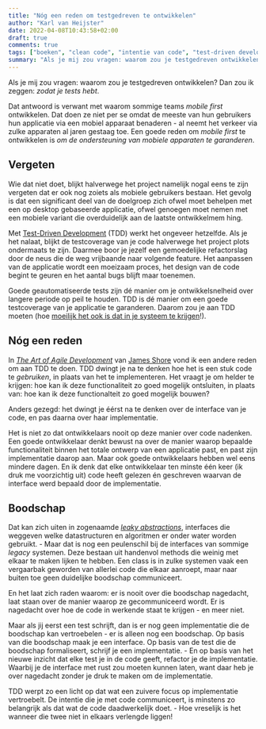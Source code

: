 ```yaml
---
title: "Nóg een reden om testgedreven te ontwikkelen"
author: "Karl van Heijster"
date: 2022-04-08T10:43:58+02:00
draft: true
comments: true
tags: ["boeken", "clean code", "intentie van code", "test-driven development", "testen"]
summary: "Als je mij zou vragen: waarom zou je testgedreven ontwikkelen? Dan zou ik zeggen: *zodat je tests hebt*. Maar in *The Art of Agile Development* van James Shore vond ik een andere reden. Test-Driven Development dwingt je na te denken hoe het is een stuk code te *gebruiken*, in plaats van het te implementeren. Het vraagt je om helder te krijgen: hoe kan ik deze functionaliteit zo goed mogelijk ontsluiten, in plaats van: hoe kan ik deze functionalteit zo goed mogelijk bouwen?"
---
```


Als je mij zou vragen: waarom zou je testgedreven ontwikkelen? Dan zou ik zeggen: *zodat je tests hebt*.


Dat antwoord is verwant met waarom sommige teams *mobile first* ontwikkelen. Dat doen ze niet per se omdat de meeste van hun gebruikers hun applicatie via een mobiel apparaat benaderen - al neemt het verkeer via zulke apparaten al jaren gestaag toe. Een goede reden om *mobile first* te ontwikkelen is *om de ondersteuning van mobiele apparaten te garanderen*. 


## Vergeten


Wie dat niet doet, blijkt halverwege het project namelijk nogal eens te zijn vergeten dat er ook nog zoiets als mobiele gebruikers bestaan. Het gevolg is dat een significant deel van de doelgroep zich ofwel moet behelpen met een op desktop gebaseerde applicatie, ofwel genoegen moet nemen met een mobiele variant die overduidelijk aan de laatste ontwikkelmem hing.


Met [Test-Driven Development](/tags/test-driven-development/) (TDD) werkt het ongeveer hetzelfde. Als je het nalaat, blijkt de testcoverage van je code halverwege het project plots ondermaats te zijn. Daarmee boor je jezelf een gemoedelijke refactorslag door de neus die de weg vrijbaande naar volgende feature. Het aanpassen van de applicatie wordt een moeizaam proces, het design van de code begint te geuren en het aantal bugs blijft maar toenemen.


Goede geautomatiseerde tests zijn dé manier om je ontwikkelsnelheid over langere periode op peil te houden. TDD is dé manier om een goede testcoverage van je applicatie te garanderen. Daarom zou je aan TDD moeten (hoe [moeilijk het ook is dat in je systeem te krijgen](/blog/22/04/een-test-per-keer/)!).


## Nóg een reden


In [*The Art of Agile Development*](https://www.oreilly.com/library/view/the-art-of/9780596527679/) van [James Shore](https://www.jamesshore.com/) vond ik een andere reden om aan TDD te doen. TDD dwingt je na te denken hoe het is een stuk code te *gebruiken*, in plaats van het te implementeren. Het vraagt je om helder te krijgen: hoe kan ik deze functionaliteit zo goed mogelijk ontsluiten, in plaats van: hoe kan ik deze functionalteit zo goed mogelijk bouwen?


Anders gezegd: het dwingt je éérst na te denken over de interface van je code, en pas daarna over haar implementatie.


Het is niet zo dat ontwikkelaars nooit op deze manier over code nadenken. Een goede ontwikkelaar denkt bewust na over de manier waarop bepaalde functionaliteit binnen het totale ontwerp van een applicatie past, en past zijn implementatie daarop aan. Maar ook goede ontwikkelaars hebben wel eens mindere dagen. En ik denk dat elke ontwikkelaar ten minste één keer (ik druk me voorzichtig uit) code heeft gelezen én geschreven waarvan de interface werd bepaald door de implementatie.


## Boodschap


Dat kan zich uiten in zogenaamde [*leaky abstractions*](https://en.wikipedia.org/wiki/Leaky_abstraction), interfaces die weggeven welke datastructuren en algoritmen er onder water worden gebruikt. - Maar dat is nog een peulenschil bij de interfaces van sommige *legacy* systemen. Deze bestaan uit handenvol methods die weinig met elkaar te maken lijken te hebben. Een class is in zulke systemen vaak een vergaarbak geworden van allerlei code die elkaar aanroept, maar naar buiten toe geen duidelijke boodschap communiceert.


En het laat zich raden waarom: er is nooit over die boodschap nagedacht, laat staan over de manier waarop ze gecommuniceerd wordt. Er is nagedacht over hoe de code in werkende staat te krijgen - en meer niet.


Maar als jij eerst een test schrijft, dan is er nog geen implementatie die de boodschap kan vertroebelen - er is alleen nog een boodschap. Op basis van die boodschap maak je een interface. Op basis van de test die de boodschap formaliseert, schrijf je een implementatie. - En op basis van het nieuwe inzicht dat elke test je in de code geeft, refactor je de implementatie. Waarbij je de interface met rust zou moeten kunnen laten, want daar heb je over nagedacht zonder je druk te maken om de implementatie.


TDD werpt zo een licht op dat wat een zuivere focus op implementatie vertroebelt. De intentie die je met code communiceert, is minstens zo belangrijk als dat wat de code daadwerkelijk doet. - Hoe vreselijk is het wanneer die twee niet in elkaars verlengde liggen! 
